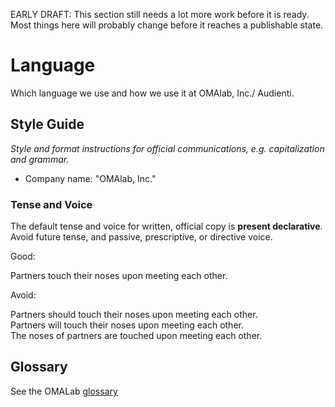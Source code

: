 EARLY DRAFT: This section still needs a lot more work before it is ready. Most things here will probably change before it reaches a publishable state.

# Language

Which language we use and how we use it at OMAlab, Inc./ Audienti.

## Style Guide

_Style and format instructions for official communications, e.g. capitalization and grammar._

* Company name: "OMAlab, Inc."

### Tense and Voice

The default tense and voice for written, official copy is **present declarative**. Avoid future tense, and passive, prescriptive, or directive voice.

Good:

Partners touch their noses upon meeting each other.

Avoid:

Partners should touch their noses upon meeting each other.  
  Partners will touch their noses upon meeting each other.  
  The noses of partners are touched upon meeting each other.

## Glossary

See the OMALab [glossary](../GLOSSARY.html)

